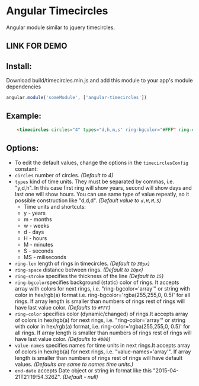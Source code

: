 # Angular Timecircles

Angular module similar to jquery timecircles.

## LINK FOR DEMO

## Install:

Download  build/timecircles.min.js and add this module to your app's module dependencies

```javascript
angular.module('someModule', ['angular-timecircles'])
```
## Example:

```html
	<timecircles circles="4" types="d,h,m,s' ring-bgcolor="#FFF" ring-color="#0FF"></timecircles>
```

## Options:
* To edit the default values, change the options in the `timecirclesConfig` constant:
* `circles` number of circles. *(Default to 4)*
* `types` kind of time units. They must be separated by commas, i.e. "y,d,h". In this case first ring will show years, second will show days and last one will show hours. You can use same type of value repeatly, so it possible construction like "d,d,d". *(Default value to `d,H,M,S`)*
    * Time units and shortcuts:
    * y - years
    * m - months
    * w - weeks
    * d - days
    * H - hours
    * M - minutes
    * S - seconds
    * MS - miliseconds
* `ring-len` length of rings in timecircles. *(Default to `30px`)*
* `ring-space` distance between rings. *(Default to `10px`)*
* `ring-stroke` specifies the thickness of the line *(Default to `15`)*
* `ring-bgcolor`specifies background (static) color of rings.  It accepts array with colors for next rings, i.e. "ring-bgcolor='array'" or string with color in hex/rgb(a) format i.e. ring-bgcolor='rgba(255,255,0, 0.5)' for all rings. If array length is smaller than numbers of rings rest of rings will have last value color. *(Defaults to `#FFF`)*
* `ring-color` specifies color (dynamic/changed) of rings.It accepts array of colors in hex/rgb(a) for next rings, i.e. "ring-color='array'"  or string with color in hex/rgb(a) format, i.e. ring-color='rgba(255,255,0, 0.5)' for all rings. If array length is smaller than numbers of rings rest of rings will have last value color. *(Defaults to `#000`)*
* `value-names` specifies names for time units in next rings.It accepts array of colors in hex/rgb(a) for next rings, i.e. "value-names='array'". If array length is smaller than numbers of rings rest of rings will have default values. *(Defaults are same to names time units.)*
* `end-date` accepts Date object or string in format like this "2015-04-21T21:19:54.326Z". *(Default - null)*

